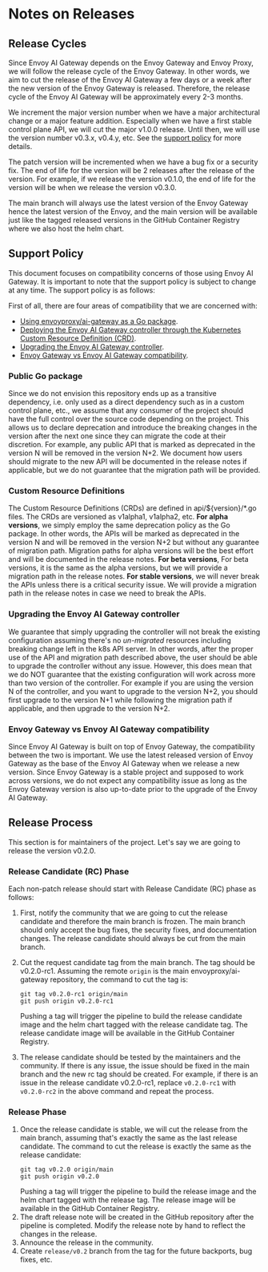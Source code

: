 # Notes on Releases

## Release Cycles

Since Envoy AI Gateway depends on the Envoy Gateway and Envoy Proxy, we will follow the release cycle of the Envoy Gateway.
In other words, we aim to cut the release of the Envoy AI Gateway a few days or a week after the new version of the Envoy Gateway
is released. Therefore, the release cycle of the Envoy AI Gateway will be approximately every 2-3 months.

We increment the major version number when we have a major architectural change or a major feature addition.
Especially when we have a first stable control plane API, we will cut the major v1.0.0 release. Until then,
we will use the version number v0.3.x, v0.4.y, etc. See the [support policy](#Support-Policy) for more details.

The patch version will be incremented when we have a bug fix or a security fix. The end of life for the version
will be 2 releases after the release of the version. For example, if we release the version v0.1.0, the end of life for
the version will be when we release the version v0.3.0.

The main branch will always use the latest version of the Envoy Gateway hence the latest version of the Envoy, and
the main version will be available just like the tagged released versions in the GitHub Container Registry where
we also host the helm chart.

## Support Policy

This document focuses on compatibility concerns of those using Envoy AI Gateway.
It is important to note that the support policy is subject to change at any time. The support policy is as follows:

First of all, there are four areas of compatibility that we are concerned with:
* [Using envoyproxy/ai-gateway as a Go package](#public-go-package).
* [Deploying the Envoy AI Gateway controller through the Kubernetes Custom Resource Definition (CRD)](#Custom-Resource-Definitions).
* [Upgrading the Envoy AI Gateway controller](#Upgrading-the-Envoy-AI-Gateway-controller).
* [Envoy Gateway vs Envoy AI Gateway compatibility](#Envoy-Gateway-vs-Envoy-AI-Gateway-compatibility).

### Public Go package

Since we do not envision this repository ends up as a transitive dependency, i.e. only used as a direct dependency such as
in a custom control plane, etc., we assume that any consumer of the project should have the full control over the
source code depending on the project. This allows us to declare deprecation and introduce the breaking changes
in the version after the next one since they can migrate the code at their discretion. For example, any public API that is
marked as deprecated in the version N will be removed in the version N+2. We document how users should
migrate to the new API will be documented in the release notes if applicable, but we do not guarantee that the migration
path will be provided.

### Custom Resource Definitions

The Custom Resource Definitions (CRDs) are defined in api/${version}/*.go files. The CRDs are versioned as v1alpha1, v1alpha2, etc.
**For alpha versions**, we simply employ the same deprecation policy as the Go package. In other words, the APIs will be marked as
deprecated in the version N and will be removed in the version N+2 but without any guarantee of migration path.
Migration paths for alpha versions will be the best effort and will be documented in the release notes.
**For beta versions**, For beta versions, it is the same as the alpha versions, but we will provide a migration path in the release notes.
**For stable versions**, we will never break the APIs unless there is a critical security issue.
We will provide a migration path in the release notes in case we need to break the APIs.

### Upgrading the Envoy AI Gateway controller

We guarantee that simply upgrading the controller will not break the existing configuration assuming there's
no _un-migrated_ resources including breaking change left in the k8s API server. In other words, after the
proper use of the API and migration path described above, the user should be able to upgrade the controller
without any issue. However, this does mean that we do NOT guarantee that the existing configuration will work
across more than two version of the controller. For example if you are using the version N of the controller,
and you want to upgrade to the version N+2, you should first upgrade to the version N+1 while following the
migration path if applicable, and then upgrade to the version N+2.

### Envoy Gateway vs Envoy AI Gateway compatibility

Since Envoy AI Gateway is built on top of Envoy Gateway, the compatibility between the two is important.
We use the latest released version of Envoy Gateway as the base of the Envoy AI Gateway when we release a new version.
Since Envoy Gateway is a stable project and supposed to work across versions, we do not expect any compatibility issue
as long as the Envoy Gateway version is also up-to-date prior to the upgrade of the Envoy AI Gateway.

## Release Process

This section is for maintainers of the project. Let's say we are going to release the version v0.2.0.

### Release Candidate (RC) Phase

Each non-patch release should start with Release Candidate (RC) phase as follows:

1. First, notify the community that we are going to cut the release candidate and therefore the main branch is frozen.
  The main branch should only accept the bug fixes, the security fixes, and documentation changes.
  The release candidate should always be cut from the main branch.

2. Cut the request candidate tag from the main branch. The tag should be v0.2.0-rc1. Assuming the remote `origin` is the main envoyproxy/ai-gateway repository,
  the command to cut the tag is:
    ```
    git tag v0.2.0-rc1 origin/main
    git push origin v0.2.0-rc1
    ```
   Pushing a tag will trigger the pipeline to build the release candidate image and the helm chart tagged with the release candidate tag. 
   The release candidate image will be available in the GitHub Container Registry.

3. The release candidate should be tested by the maintainers and the community. If there is any issue, the issue should be fixed in the main branch
  and the new rc tag should be created. For example, if there is an issue in the release candidate v0.2.0-rc1, replace `v0.2.0-rc1` with `v0.2.0-rc2`
  in the above command and repeat the process.

### Release Phase

1. Once the release candidate is stable, we will cut the release from the main branch, assuming that's exactly the same as the last release candidate. 
    The command to cut the release is exactly the same as the release candidate:
    ```
    git tag v0.2.0 origin/main
    git push origin v0.2.0
    ```
    Pushing a tag will trigger the pipeline to build the release image and the helm chart tagged with the release tag. 
    The release image will be available in the GitHub Container Registry.
2. The draft release note will be created in the GitHub repository after the pipeline is completed.
   Modify the release note by hand to reflect the changes in the release.
3. Announce the release in the community.
4. Create `release/v0.2` branch from the tag for the future backports, bug fixes, etc.